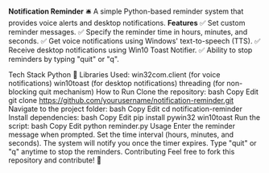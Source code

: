 **Notification Reminder** 🛎️
A simple Python-based reminder system that provides voice alerts and desktop notifications.
**Features**
✅ Set custom reminder messages.
✅ Specify the reminder time in hours, minutes, and seconds.
✅ Get voice notifications using Windows' text-to-speech (TTS).
✅ Receive desktop notifications using Win10 Toast Notifier.
✅ Ability to stop reminders by typing "quit" or "q".

Tech Stack
Python 🐍
Libraries Used:
win32com.client (for voice notifications)
win10toast (for desktop notifications)
threading (for non-blocking quit mechanism)
How to Run
Clone the repository:
bash
Copy
Edit
git clone https://github.com/yourusername/notification-reminder.git
Navigate to the project folder:
bash
Copy
Edit
cd notification-reminder
Install dependencies:
bash
Copy
Edit
pip install pywin32 win10toast
Run the script:
bash
Copy
Edit
python reminder.py
Usage
Enter the reminder message when prompted.
Set the time interval (hours, minutes, and seconds).
The system will notify you once the timer expires.
Type "quit" or "q" anytime to stop the reminders.
Contributing
Feel free to fork this repository and contribute! 🚀
